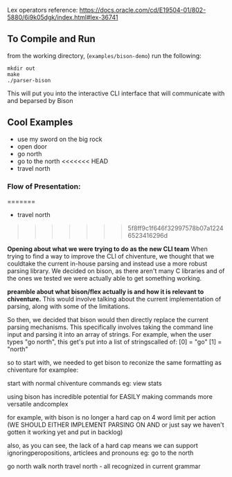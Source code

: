 Lex operators reference: https://docs.oracle.com/cd/E19504-01/802-5880/6i9k05dgk/index.html#lex-36741
## To Compile and Run
from the working directory, (`examples/bison-demo`) run the following:
```
mkdir out
make
./parser-bison
```
This will put you into the interactive CLI interface that will communicate with and beparsed by Bison

## Cool Examples
* use my sword on the big rock
* open door
* go north
* go to the north
<<<<<<< HEAD
* travel north 

### Flow of Presentation:
=======
* travel north
>>>>>>> 5f8ff9c1f646f32997578b07a12246523416296d

**Opening about what we were trying to do as the new CLI team**
When trying to find a way to improve the CLI of chiventure, we thought that we couldtake the current in-house parsing and instead use a more robust parsing library.
We decided on bison, as there aren't many C libraries and of the ones we tested we were actually able to get something working.


**preamble about what bison/flex actually is and how it is relevant to chiventure.**
This would involve talking about the current implementation of parsing, along with some of the limitations.

So then, we decided that bison would then directly replace the current parsing mechanisms. This specifically involves taking the command line input and parsing it into an array of strings.
For example, when the user types "go north", this get's put into a list of stringscalled of:
[0] = "go"
[1] = "north"

so to start with, we needed to get bison to reconize the same formatting as chiventure
for examplee:

start with normal chiventure commands
eg: view stats

using bison has incredible potential for EASILY making commands more versatile andcomplex

for example, with bison is no longer a hard cap on 4 word limit per action
(WE SHOULD EITHER IMPLEMENT PARSING ON AND or just say we haven't gotten it working yet and put in backlog)

also, as you can see, the lack of a hard cap means we can support ignoringperopositions, articlees and pronouns
eg: go to the north

go north
walk north
travel north - all recognized in current grammar


